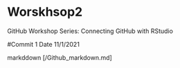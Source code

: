 # Worskhsop2
GitHub Workshop Series: Connecting GitHub with RStudio

#Commit 1 Date 11/1/2021

markddown [/Github_markdown.md]
